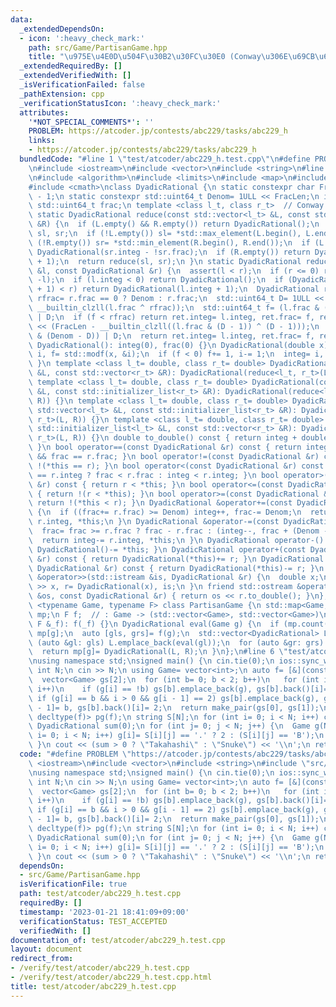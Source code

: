 ```yaml
---
data:
  _extendedDependsOn:
  - icon: ':heavy_check_mark:'
    path: src/Game/PartisanGame.hpp
    title: "\u975E\u4E0D\u504F\u30B2\u30FC\u30E0 (Conway\u306E\u69CB\u6210)"
  _extendedRequiredBy: []
  _extendedVerifiedWith: []
  _isVerificationFailed: false
  _pathExtension: cpp
  _verificationStatusIcon: ':heavy_check_mark:'
  attributes:
    '*NOT_SPECIAL_COMMENTS*': ''
    PROBLEM: https://atcoder.jp/contests/abc229/tasks/abc229_h
    links:
    - https://atcoder.jp/contests/abc229/tasks/abc229_h
  bundledCode: "#line 1 \"test/atcoder/abc229_h.test.cpp\"\n#define PROBLEM \"https://atcoder.jp/contests/abc229/tasks/abc229_h\"\
    \n#include <iostream>\n#include <vector>\n#include <string>\n#line 3 \"src/Game/PartisanGame.hpp\"\
    \n#include <algorithm>\n#include <limits>\n#include <map>\n#include <cassert>\n\
    #include <cmath>\nclass DyadicRational {\n static constexpr char FracLen= std::numeric_limits<std::uint64_t>::digits\
    \ - 1;\n static constexpr std::uint64_t Denom= 1ULL << FracLen;\n int integ;\n\
    \ std::uint64_t frac;\n template <class l_t, class r_t>  // Conway's realization\n\
    \ static DyadicRational reduce(const std::vector<l_t> &L, const std::vector<r_t>\
    \ &R) {\n  if (L.empty() && R.empty()) return DyadicRational();\n  DyadicRational\
    \ sl, sr;\n  if (!L.empty()) sl= *std::max_element(L.begin(), L.end());\n  if\
    \ (!R.empty()) sr= *std::min_element(R.begin(), R.end());\n  if (L.empty()) return\
    \ DyadicRational(sr.integ - !sr.frac);\n  if (R.empty()) return DyadicRational(sl.integ\
    \ + 1);\n  return reduce(sl, sr);\n }\n static DyadicRational reduce(const DyadicRational\
    \ &l, const DyadicRational &r) {\n  assert(l < r);\n  if (r <= 0) return -reduce(-r,\
    \ -l);\n  if (l.integ < 0) return DyadicRational();\n  if (DyadicRational(l.integ\
    \ + 1) < r) return DyadicRational(l.integ + 1);\n  DyadicRational ret;\n  std::uint64_t\
    \ rfrac= r.frac == 0 ? Denom : r.frac;\n  std::uint64_t D= 1ULL << (FracLen -\
    \ __builtin_clzll(l.frac ^ rfrac));\n  std::uint64_t f= (l.frac & (Denom - D))\
    \ | D;\n  if (f < rfrac) return ret.integ= l.integ, ret.frac= f, ret;\n  D= 1ULL\
    \ << (FracLen - __builtin_clzll((l.frac & (D - 1)) ^ (D - 1)));\n  f= (l.frac\
    \ & (Denom - D)) | D;\n  return ret.integ= l.integ, ret.frac= f, ret;\n }\npublic:\n\
    \ DyadicRational(): integ(0), frac(0) {}\n DyadicRational(double x) {\n  double\
    \ i, f= std::modf(x, &i);\n  if (f < 0) f+= 1, i-= 1;\n  integ= i, frac= f * Denom;\n\
    \ }\n template <class l_t= double, class r_t= double> DyadicRational(const std::vector<l_t>\
    \ &L, const std::vector<r_t> &R): DyadicRational(reduce<l_t, r_t>(L, R)) {}\n\
    \ template <class l_t= double, class r_t= double> DyadicRational(const std::initializer_list<l_t>\
    \ &L, const std::initializer_list<r_t> &R): DyadicRational(reduce<l_t, r_t>(L,\
    \ R)) {}\n template <class l_t= double, class r_t= double> DyadicRational(const\
    \ std::vector<l_t> &L, const std::initializer_list<r_t> &R): DyadicRational(reduce<l_t,\
    \ r_t>(L, R)) {}\n template <class l_t= double, class r_t= double> DyadicRational(const\
    \ std::initializer_list<l_t> &L, const std::vector<r_t> &R): DyadicRational(reduce<l_t,\
    \ r_t>(L, R)) {}\n double to_double() const { return integ + double(frac) / Denom;\
    \ }\n bool operator==(const DyadicRational &r) const { return integ == r.integ\
    \ && frac == r.frac; }\n bool operator!=(const DyadicRational &r) const { return\
    \ !(*this == r); }\n bool operator<(const DyadicRational &r) const { return integ\
    \ == r.integ ? frac < r.frac : integ < r.integ; }\n bool operator>(const DyadicRational\
    \ &r) const { return r < *this; }\n bool operator<=(const DyadicRational &r) const\
    \ { return !(r < *this); }\n bool operator>=(const DyadicRational &r) const {\
    \ return !(*this < r); }\n DyadicRational &operator+=(const DyadicRational &r)\
    \ {\n  if ((frac+= r.frac) >= Denom) integ++, frac-= Denom;\n  return integ+=\
    \ r.integ, *this;\n }\n DyadicRational &operator-=(const DyadicRational &r) {\n\
    \  frac= frac >= r.frac ? frac - r.frac : (integ--, frac + (Denom - r.frac));\n\
    \  return integ-= r.integ, *this;\n }\n DyadicRational operator-() const { return\
    \ DyadicRational()-= *this; }\n DyadicRational operator+(const DyadicRational\
    \ &r) const { return DyadicRational(*this)+= r; }\n DyadicRational operator-(const\
    \ DyadicRational &r) const { return DyadicRational(*this)-= r; }\n friend std::istream\
    \ &operator>>(std::istream &is, DyadicRational &r) {\n  double x;\n  return is\
    \ >> x, r= DyadicRational(x), is;\n }\n friend std::ostream &operator<<(std::ostream\
    \ &os, const DyadicRational &r) { return os << r.to_double(); }\n};\ntemplate\
    \ <typename Game, typename F> class PartisanGame {\n std::map<Game, DyadicRational>\
    \ mp;\n F f;  // : Game -> (std::vector<Game>, std::vector<Game>)\npublic:\n PartisanGame(const\
    \ F &_f): f(_f) {}\n DyadicRational eval(Game g) {\n  if (mp.count(g)) return\
    \ mp[g];\n  auto [gls, grs]= f(g);\n  std::vector<DyadicRational> L, R;\n  for\
    \ (auto &gl: gls) L.emplace_back(eval(gl));\n  for (auto &gr: grs) R.emplace_back(eval(gr));\n\
    \  return mp[g]= DyadicRational(L, R);\n }\n};\n#line 6 \"test/atcoder/abc229_h.test.cpp\"\
    \nusing namespace std;\nsigned main() {\n cin.tie(0);\n ios::sync_with_stdio(0);\n\
    \ int N;\n cin >> N;\n using Game= vector<int>;\n auto f= [&](const Game &g) {\n\
    \  vector<Game> gs[2];\n  for (int b= 0; b < 2; b++)\n   for (int i= 0; i < N;\
    \ i++)\n    if (g[i] == !b) gs[b].emplace_back(g), gs[b].back()[i]= 2;\n    else\
    \ if (g[i] == b && i > 0 && g[i - 1] == 2) gs[b].emplace_back(g), gs[b].back()[i\
    \ - 1]= b, gs[b].back()[i]= 2;\n  return make_pair(gs[0], gs[1]);\n };\n PartisanGame<Game,\
    \ decltype(f)> pg(f);\n string S[N];\n for (int i= 0; i < N; i++) cin >> S[i];\n\
    \ DyadicRational sum(0);\n for (int j= 0; j < N; j++) {\n  Game g(N);\n  for (int\
    \ i= 0; i < N; i++) g[i]= S[i][j] == '.' ? 2 : (S[i][j] == 'B');\n  sum+= pg.eval(g);\n\
    \ }\n cout << (sum > 0 ? \"Takahashi\" : \"Snuke\") << '\\n';\n return 0;\n}\n"
  code: "#define PROBLEM \"https://atcoder.jp/contests/abc229/tasks/abc229_h\"\n#include\
    \ <iostream>\n#include <vector>\n#include <string>\n#include \"src/Game/PartisanGame.hpp\"\
    \nusing namespace std;\nsigned main() {\n cin.tie(0);\n ios::sync_with_stdio(0);\n\
    \ int N;\n cin >> N;\n using Game= vector<int>;\n auto f= [&](const Game &g) {\n\
    \  vector<Game> gs[2];\n  for (int b= 0; b < 2; b++)\n   for (int i= 0; i < N;\
    \ i++)\n    if (g[i] == !b) gs[b].emplace_back(g), gs[b].back()[i]= 2;\n    else\
    \ if (g[i] == b && i > 0 && g[i - 1] == 2) gs[b].emplace_back(g), gs[b].back()[i\
    \ - 1]= b, gs[b].back()[i]= 2;\n  return make_pair(gs[0], gs[1]);\n };\n PartisanGame<Game,\
    \ decltype(f)> pg(f);\n string S[N];\n for (int i= 0; i < N; i++) cin >> S[i];\n\
    \ DyadicRational sum(0);\n for (int j= 0; j < N; j++) {\n  Game g(N);\n  for (int\
    \ i= 0; i < N; i++) g[i]= S[i][j] == '.' ? 2 : (S[i][j] == 'B');\n  sum+= pg.eval(g);\n\
    \ }\n cout << (sum > 0 ? \"Takahashi\" : \"Snuke\") << '\\n';\n return 0;\n}"
  dependsOn:
  - src/Game/PartisanGame.hpp
  isVerificationFile: true
  path: test/atcoder/abc229_h.test.cpp
  requiredBy: []
  timestamp: '2023-01-21 18:41:09+09:00'
  verificationStatus: TEST_ACCEPTED
  verifiedWith: []
documentation_of: test/atcoder/abc229_h.test.cpp
layout: document
redirect_from:
- /verify/test/atcoder/abc229_h.test.cpp
- /verify/test/atcoder/abc229_h.test.cpp.html
title: test/atcoder/abc229_h.test.cpp
---
```

